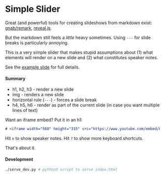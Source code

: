 # Simple Slider

Great (and powerful) tools for creating slideshows from markdown exist: [gnab/remark](https://github.com/gnab/remark), [reveal.js](https://github.com/hakimel/reveal.js/).

But the markdown still feels a *little* heavy sometimes.  Using `---` for slide breaks is particularly annoying.

This is a very simple slider that makes stupid assumptions about (1) what elements will render on a new slide and (2) what constitutes speaker notes.

See the [example slide](https://gist.githubusercontent.com/kortina/66d1263fe538b30f4a489d8c97faa140/raw/4fff2f6f196689e3519f9f2945c016e1b79f8fd3/very-simple-slide-example.md) for full details.

#### Summary

- h1, h2, h3 - render a new slide
- img - renders a new slide
- horizontal rule (`---`) - forces a slide break
- h4, h5, h6 - render as part of the current slide (in case you want multiple lines of text)

Want an iframe embed? Put it in an h1:

```markdown
# <iframe width="560" height="315" src="https://www.youtube.com/embed/UcU04NGMQb8" frameborder="0" allow="accelerometer; autoplay; clipboard-write; encrypted-media; gyroscope; picture-in-picture" allowfullscreen></iframe>
```

Hit `n` to show speaker notes. Hit `?` to show more keyboard shortcuts.

That's about it.

#### Development

```sh
./serve_dev.py # python3 script to serve index.html
```